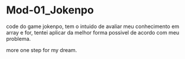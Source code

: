 # Mod-01_Jokenpo
code do game jokenpo, tem o intuido de avaliar meu conhecimento em array e for, tentei aplicar da melhor forma possivel de acordo com meu problema.

more one step for my dream.
